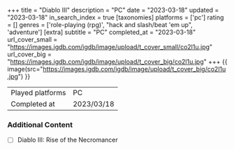 +++
title = "Diablo III"
description = "PC"
date = "2023-03-18"
updated = "2023-03-18"
in_search_index = true
[taxonomies]
platforms = ['pc']
rating = []
genres = ['role-playing (rpg)', "hack and slash/beat 'em up", 'adventure']
[extra]
subtitle = "PC"
completed_at = "2023-03-18"
url_cover_small = "https://images.igdb.com/igdb/image/upload/t_cover_small/co2l1u.jpg"
url_cover_big = "https://images.igdb.com/igdb/image/upload/t_cover_big/co2l1u.jpg"
+++
{{ image(src="https://images.igdb.com/igdb/image/upload/t_cover_big/co2l1u.jpg") }}

|              |            |
| ------------ | ---------- |
| Played platforms    | PC |
| Completed at | 2023/03/18 |


### Additional Content


- [ ] Diablo III: Rise of the Necromancer